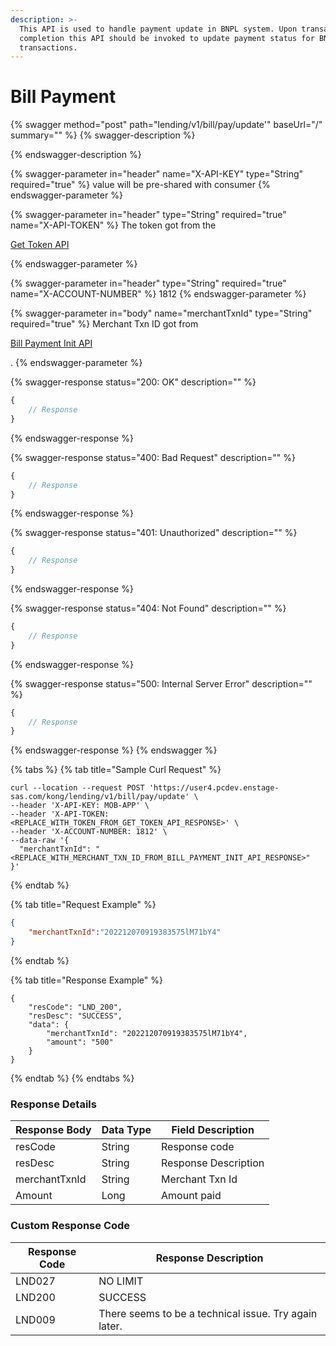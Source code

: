 ```yaml
---
description: >-
  This API is used to handle payment update in BNPL system. Upon transaction
  completion this API should be invoked to update payment status for BNPL
  transactions.
---
```


# Bill Payment

{% swagger method="post" path="lending/v1/bill/pay/update'" baseUrl="<domain>/" summary="" %}
{% swagger-description %}

{% endswagger-description %}

{% swagger-parameter in="header" name="X-API-KEY" type="String" required="true" %}
value will be pre-shared with consumer
{% endswagger-parameter %}

{% swagger-parameter in="header" type="String" required="true" name="X-API-TOKEN" %}
The token got from the 

[Get Token API](../../market-place/api-specification/version-1/get-token-api.md)


{% endswagger-parameter %}

{% swagger-parameter in="header" type="String" required="true" name="X-ACCOUNT-NUMBER" %}
1812
{% endswagger-parameter %}

{% swagger-parameter in="body" name="merchantTxnId" type="String" required="true" %}
Merchant Txn ID got from 

[Bill Payment Init API](bill-payment-init.md)

.
{% endswagger-parameter %}

{% swagger-response status="200: OK" description="" %}
```javascript
{
    // Response
}
```
{% endswagger-response %}

{% swagger-response status="400: Bad Request" description="" %}
```javascript
{
    // Response
}
```
{% endswagger-response %}

{% swagger-response status="401: Unauthorized" description="" %}
```javascript
{
    // Response
}
```
{% endswagger-response %}

{% swagger-response status="404: Not Found" description="" %}
```javascript
{
    // Response
}
```
{% endswagger-response %}

{% swagger-response status="500: Internal Server Error" description="" %}
```javascript
{
    // Response
}
```
{% endswagger-response %}
{% endswagger %}

{% tabs %}
{% tab title="Sample Curl Request" %}
```
curl --location --request POST 'https://user4.pcdev.enstage-sas.com/kong/lending/v1/bill/pay/update' \
--header 'X-API-KEY: MOB-APP' \
--header 'X-API-TOKEN: <REPLACE_WITH_TOKEN_FROM_GET_TOKEN_API_RESPONSE>' \
--header 'X-ACCOUNT-NUMBER: 1812' \
--data-raw '{
  "merchantTxnId": "<REPLACE_WITH_MERCHANT_TXN_ID_FROM_BILL_PAYMENT_INIT_API_RESPONSE>"
}'
```
{% endtab %}

{% tab title="Request Example" %}
```json
{
    "merchantTxnId":"202212070919383575lM71bY4"
}
```
{% endtab %}

{% tab title="Response Example" %}
```
{
    "resCode": "LND_200",
    "resDesc": "SUCCESS",
    "data": {
        "merchantTxnId": "202212070919383575lM71bY4",
        "amount": "500"
    }
}
```
{% endtab %}
{% endtabs %}

### Response Details

| Response Body | Data Type | Field Description    |
| ------------- | --------- | -------------------- |
| resCode       | String    | Response code        |
| resDesc       | String    | Response Description |
| merchantTxnId | String    | Merchant Txn Id      |
| Amount        | Long      | Amount paid          |

### Custom Response Code

| Response Code | Response Description                                  |
| ------------- | ----------------------------------------------------- |
| LND027        | NO LIMIT                                              |
| LND200        | SUCCESS                                               |
| LND009        | There seems to be a technical issue. Try again later. |

